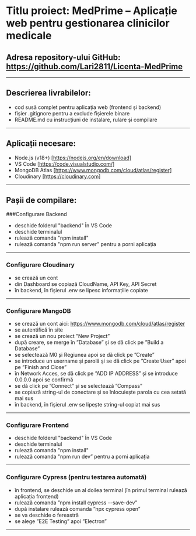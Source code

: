 # Titlu proiect: MedPrime – Aplicație web pentru gestionarea clinicilor medicale

## Adresa repository-ului GitHub:  https://github.com/Lari2811/Licenta-MedPrime
---

## Descrierea livrabilelor:
- cod susă complet pentru aplicația web (frontend și backend)
- fișier .gitignore pentru a exclude fișierele binare
- README.md cu instrucțiuni de instalare, rulare și compilare
---

## Aplicații necesare:
- Node.js (v18+) [https://nodejs.org/en/download]
- VS Code [https://code.visualstudio.com/]
- MongoDB Atlas [https://www.mongodb.com/cloud/atlas/register]
- Cloudinary [https://cloudinary.com]
---

## Pașii de compilare:

###Configurare Backend
- deschide folderul "backend" În VS Code
- deschide terminalul
- rulează comanda "npm install"
- rulează comanda "npm run server” pentru a porni aplicația
---

### Configurare Cloudinary
- se crează un cont 
- din Dashboard se copiază CloudName, API Key, API Secret
- în backend, în fișierul .env se lipesc informațiile copiate
---

### Configurare MangoDB
- se crează un cont aici: https://www.mongodb.com/cloud/atlas/register
- se autentifică în site
- se crează un nou proiect ”New Project”
- după creare, se merge în ”Database” și se dă click pe ”Build a Database”
- se selectează M0 și Regiunea apoi se dă click pe ”Create”
- se introduce un username și parolă și se dă click pe ”Create User” apoi pe ”Finish and Close”
- în Network Acces, se dă click pe ”ADD IP ADDRESS” și se introduce 0.0.0.0 apoi se confirmă
- se dă click pe ”Connect” și se selectează ”Compass”
- se copiază string-ul de conectare și se înlocuiește parola cu cea setată mai sus
- în backend, în fișierul .env se lipește string-ul copiat mai sus
---

### Configurare Frontend
- deschide folderul "backend" În VS Code
- deschide terminalul
- rulează comanda "npm install"
- rulează comanda "npm run dev” pentru a porni aplicația
---

### Configurare Cypress (pentru testarea automată)
- în frontend, se deschide un al doilea terminal (în primul terminal rulează aplicația frontend)
- rulează comanda ”npm install cypress --save-dev”
- după instalare rulează comanda ”npx cypress open”
- se va deschide o fereastră 
- se alege ”E2E Testing” apoi ”Electron”
---
